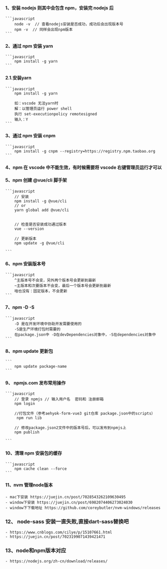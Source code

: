 #### 1、安装 nodejs 则其中会包含 npm，安装完 nodejs 后

    ```javascript
        node -v  // 查看nodejs安装是否成功，成功后会出现版本号
        npm -v  // 同样会出现npm版本
    ```

#### 2、通过 npm 安装 yarn

    ```javascript
        npm install -g yarn
    ```

#### 2.1.安装yarn
    ```javascript
        npm install -g yarn

        如：vscode 无法yarn时
        解：以管理员运行 power shell
        执行 set-executionpolicy remotesigned
        输入：Y
    ```    
#### 3、通过 npm 安装 cnpm

    ```javascript
        npm install -g cnpm --registry=https://registry.npm.taobao.org
    ```

#### 4、npm 在 vscode 中不能生效，有时候需要将 vscode 右键管理员运行才可以

#### 5、npm 创建 @vue/cli 脚手架

    ```javascript
        // 安装
        npm install -g @vue/cli
        // or
        yarn global add @vue/cli


        // 检查是否安装成功通过版本
        vue --version

        // 更新版本
        npm update -g @vue/cli

    ```

#### 6、npm 安装版本号

    ```javascript
        ^主版本号不会变，另外两个版本号会更新到最新
        ~主版本和次要版本不会变，最后一个版本号会更新到最新
        啥也没有：固定版本，不会更新
    ```

#### 7、npm -D -S

    ```javascript
        -D 是在开发环境中协助开发需要使用的
        -S是生产环境打包时需要的
        在package.json中 -D在devDependencies对象中，-S在dependencies对象中
    ```

#### 8、npm update 更新包

    ```
        npm update package-name
    ```

#### 9、 npmjs.com 发布常用操作

    ```javascript
        // 登录 npmjs // 输入用户名  密码和 注册邮箱
        npm login

        //打包文件（参考aehyok-form-vue3 git仓库 package.json中的scripts）
         npm run lib

        // 修改package.json2文件中的版本号后，可以发布到npmjs上
        npm publish

    ```

#### 10、清理 npm 安装包的缓存

    ```javascript
        npm cache clean --force
    ```
#### 11、nvm 管理node版本
    - mac下安装 https://juejin.cn/post/7028543262109630495
    - window下安装 https://juejin.cn/post/6982074406273024030
    - window下下载地址 https://github.com/coreybutler/nvm-windows/releases
### 12、 node-sass 安装一直失败,直接dart-sass替换吧
    - https://www.cnblogs.com/cilye/p/15107661.html
    - https://juejin.cn/post/7023199071439421471

### 13、node和npm版本对应
    - https://nodejs.org/zh-cn/download/releases/